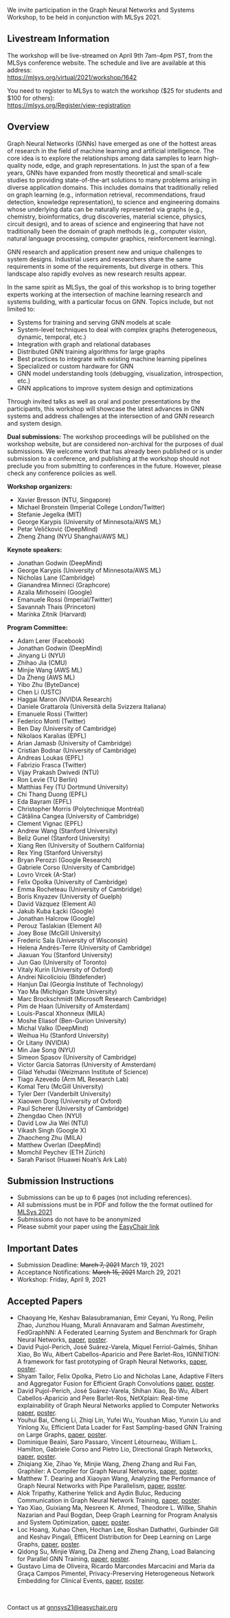 We invite participation in the Graph Neural Networks and Systems Workshop, to be held in conjunction with MLSys 2021.


## Livestream Information

The workshop will be live-streamed on April 9th 7am-4pm PST, from the MLSys conference website. The schedule and live are available at this address:<br>
<a href="https://mlsys.org/virtual/2021/workshop/1642" target = "_blank">https://mlsys.org/virtual/2021/workshop/1642</a>

You need to register to MLSys to watch the workshop ($25 for students and $100 for others):<br>
<a href="https://mlsys.org/Register/view-registration" target = "_blank">https://mlsys.org/Register/view-registration</a>



<a id="overview"></a>
## Overview

Graph Neural Networks (GNNs) have emerged as one of the hottest areas of research in the field of machine learning and artificial intelligence. The core idea is to explore the relationships among data samples to learn high-quality node, edge, and graph representations. In just the span of a few years, GNNs have expanded from mostly theoretical and small-scale studies to providing state-of-the-art solutions to many problems arising in diverse application domains. This includes domains that traditionally relied on graph learning (e.g., information retrieval, recommendations, fraud detection, knowledge representation), to science and engineering domains whose underlying data can be naturally represented via graphs (e.g., chemistry, bioinformatics, drug discoveries, material science, physics, circuit design), and to areas of science and engineering that have not traditionally been the domain of graph methods (e.g., computer vision, natural language processing, computer graphics, reinforcement learning).

GNN research and application present new and unique challenges to system designs. Industrial users and researchers share the same requirements in some of the requirements, but diverge in others. This landscape also rapidly evolves as new research results appear. 

In the same spirit as MLSys, the goal of this workshop is to bring together experts working at the intersection of machine learning research and systems building, with a particular focus on GNN. Topics include, but not limited to:

* Systems for training and serving GNN models at scale
* System-level techniques to deal with complex graphs (heterogeneous, dynamic, temporal, etc.)
* Integration with graph and relational databases
* Distributed GNN training algorithms for large graphs
* Best practices to integrate with existing machine learning pipelines
* Specialized or custom hardware for GNN
* GNN model understanding tools (debugging, visualization, introspection, etc.)
* GNN applications to improve system design and optimizations

Through invited talks as well as oral and poster presentations by the participants, this workshop will showcase the latest advances in GNN systems and address challenges at the intersection of and GNN research and system design.

**Dual submissions:** The workshop proceedings will be published on the workshop website, but are considered non-archival for the purposes of dual submissions. We welcome work that has already been published or is under submission to a conference, and publishing at the workshop should not preclude you from submitting to conferences in the future. However, please check any conference policies as well.


<a id="organizers"></a> 
**Workshop organizers:** 
* Xavier Bresson (NTU, Singapore)
* Michael Bronstein (Imperial College London/Twitter)
* Stefanie Jegelka (MIT)
* George Karypis (University of Minnesota/AWS ML)
* Petar Veličković (DeepMind)
* Zheng Zhang (NYU Shanghai/AWS ML)


<a id="speakers"></a> 
**Keynote speakers:** 
* Jonathan Godwin (DeepMind)
* George Karypis (University of Minnesota/AWS ML)
* ‪Nicholas Lane (Cambridge)
* Gianandrea Minneci (Graphcore)
* Azalia Mirhoseini (Google)
* Emanuele Rossi (Imperial/Twitter)
* Savannah Thais (Princeton)
* Marinka Zitnik (Harvard)


<a id="committee"></a> 
**Program Committee:** 
* Adam Lerer (Facebook)
* Jonathan Godwin (DeepMind)
* Jinyang Li (NYU)
* Zhihao Jia (CMU)
* Minjie Wang (AWS ML)
* Da Zheng (AWS ML)
* Yibo Zhu (ByteDance)
* Chen Li (USTC)
* Haggai Maron (NVIDIA Research)
* Daniele Grattarola (Università della Svizzera Italiana)
* Emanuele Rossi (Twitter)
* Federico Monti (Twitter)
* Ben Day (University of Cambridge) 
* Nikolaos Karalias (EPFL)
* Arian Jamasb (University of Cambridge)
* Cristian Bodnar (University of Cambridge)
* Andreas Loukas (EPFL)
* Fabrizio Frasca (Twitter)
* Vijay Prakash Dwivedi (NTU)
* Ron Levie (TU Berlin)
* Matthias Fey (TU Dortmund University)
* Chi Thang Duong (EPFL)
* Eda Bayram (EPFL)
* Christopher Morris (Polytechnique Montréal)
* Cătălina Cangea (University of Cambridge)
* Clement Vignac (EPFL)
* Andrew Wang (Stanford University)
* Beliz Gunel (Stanford University)
* Xiang Ren (University of Southern California)
* Rex Ying (Stanford University)
* Bryan Perozzi (Google Research)
* Gabriele Corso (University of Cambridge)
* Lovro Vrcek (A-Star)
* Felix Opolka (University of Cambridge)
* Emma Rocheteau (University of Cambridge)
* Boris Knyazev (University of Guelph)
* David Vázquez (Element AI)
* Jakub Kuba Łącki (Google)
* Jonathan Halcrow (Google)
* Perouz Taslakian (Element AI)
* Joey Bose (McGill University)
* Frederic Sala (University of Wisconsin)
* Helena Andrés-Terre (University of Cambridge)
* Jiaxuan You (Stanford University)
* Jun Gao (University of Toronto)
* Vitaly Kurin (University of Oxford)
* Andrei Nicolicioiu (Bitdefender)
* Hanjun Dai (Georgia Institute of Technology)
* Yao Ma (Michigan State University)
* Marc Brockschmidt (Microsoft Research Cambridge)
* Pim de Haan (University of Amsterdam)
* Louis-Pascal Xhonneux (MILA)
* Moshe Eliasof (Ben-Gurion University)
* Michal Valko (DeepMind)
* Weihua Hu (Stanford University)
* Or Litany (NVIDIA)
* Min Jae Song (NYU)
* Simeon Spasov (University of Cambridge)
* Victor Garcia Satorras (University of Amsterdam)
* Gilad Yehudai (Weizmann Institute of Science)
* Tiago Azevedo (Arm ML Research Lab)
* Komal Teru (McGill University)
* Tyler Derr (Vanderbilt University)
* Xiaowen Dong (University of Oxford)
* Paul Scherer (University of Cambridge)
* Zhengdao Chen (NYU)
* David Low Jia Wei (NTU)
* Vikash Singh (Google X)
* Zhaocheng Zhu (MILA)
* Matthew Overlan (DeepMind)
* Momchil Peychev (ETH Zürich)
* Sarah Parisot (Huawei Noah’s Ark Lab)


## Submission Instructions

* Submissions can be up to 6 pages (not including references).
* All submissions must be in PDF and follow the the format outlined for [MLSys 2021](https://mlsys.org/Conferences/2021/CallForPapers)
* Submissions do not have to be anonymized
* Please submit your paper using the [EasyChair link](https://easychair.org/conferences/?conf=gnnsys21)


## Important Dates

* Submission Deadline: ~~March 7, 2021~~ March 19, 2021
* Acceptance Notifications: ~~March 15, 2021~~ March 29, 2021
* Workshop: Friday, April 9, 2021


<a id="papers"></a> 
## Accepted Papers
* Chaoyang He, Keshav Balasubramanian, Emir Ceyani, Yu Rong, Peilin Zhao, Junzhou Huang, Murali Annavaram and Salman Avestimehr, FedGraphNN: A Federated Learning System and Benchmark for Graph Neural Networks, <a href="papers/GNNSys21_paper_3.pdf" target = "_blank">paper</a>, <a href="papers/GNNSys21_poster_3.pdf" target = "_blank">poster</a>.
* David Pujol-Perich, José Suárez-Varela, Miquel Ferriol-Galmés, Shihan Xiao, Bo Wu, Albert Cabellos-Aparicio and Pere Barlet-Ros, IGNNITION: A framework for fast prototyping of Graph Neural Networks, <a href="papers/GNNSys21_paper_4.pdf" target = "_blank">paper</a>, <a href="papers/GNNSys21_poster_4.pdf" target = "_blank">poster</a>.
* Shyam Tailor, Felix Opolka, Pietro Lio and Nicholas Lane, Adaptive Filters and Aggregator Fusion for Efficient Graph Convolutions <a href="papers/GNNSys21_paper_5.pdf" target = "_blank">paper</a>, <a href="papers/GNNSys21_poster_5.pdf" target = "_blank">poster</a>.
* David Pujol-Perich, José Suárez-Varela, Shihan Xiao, Bo Wu, Albert Cabellos-Aparicio and Pere Barlet-Ros, NetXplain: Real-time explainability of Graph Neural Networks applied to Computer Networks  <a href="papers/GNNSys21_paper_7.pdf" target = "_blank">paper</a>, <a href="papers/GNNSys21_poster_7.pdf" target = "_blank">poster</a>.
* Youhui Bai, Cheng Li, Zhiqi Lin, Yufei Wu, Youshan Miao, Yunxin Liu and Yinlong Xu, Efficient Data Loader for Fast Sampling-based GNN Training on Large Graphs, <a href="papers/GNNSys21_paper_8.pdf" target = "_blank">paper</a>, <a href="papers/GNNSys21_poster_8.pdf" target = "_blank">poster</a>.
* Dominique Beaini, Saro Passaro, Vincent Létourneau, William L. Hamilton, Gabriele Corso and Pietro Lio, Directional Graph Networks, <a href="papers/GNNSys21_paper_9.pdf" target = "_blank">paper</a>, <a href="papers/GNNSys21_poster_9.pdf" target = "_blank">poster</a>.
* Zhiqiang Xie, Zihao Ye, Minjie Wang, Zheng Zhang and Rui Fan, Graphiler: A Compiler for Graph Neural Networks, <a href="papers/GNNSys21_paper_10.pdf" target = "_blank">paper</a>, <a href="papers/GNNSys21_poster_10.pdf" target = "_blank">poster</a>.
* Matthew T. Dearing and Xiaoyan Wang, Analyzing the Performance of Graph Neural Networks with Pipe Parallelism, <a href="papers/GNNSys21_paper_12.pdf" target = "_blank">paper</a>, <a href="papers/GNNSys21_poster_12.pdf" target = "_blank">poster</a>.
* Alok Tripathy, Katherine Yelick and Aydin Buluc, Reducing Communication in Graph Neural Network Training, <a href="papers/GNNSys21_paper_14.pdf" target = "_blank">paper</a>, <a href="papers/GNNSys21_poster_14.pdf" target = "_blank">poster</a>.
* Yao Xiao, Guixiang Ma, Nesreen K. Ahmed, Theodore L. Willke, Shahin Nazarian and Paul Bogdan, Deep Graph Learning for Program Analysis and System Optimization, <a href="papers/GNNSys21_paper_15.pdf" target = "_blank">paper</a>, <a href="papers/GNNSys21_poster_15.pdf" target = "_blank">poster</a>.
* Loc Hoang, Xuhao Chen, Hochan Lee, Roshan Dathathri, Gurbinder Gill and Keshav Pingali, Effiicent Distribution for Deep Learning on Large Graphs, <a href="papers/GNNSys21_paper_16.pdf" target = "_blank">paper</a>, <a href="papers/GNNSys21_poster_16.pdf" target = "_blank">poster</a>.
* Qidong Su, Minjie Wang, Da Zheng and Zheng Zhang, Load Balancing for Parallel GNN Training, <a href="papers/GNNSys21_paper_18.pdf" target = "_blank">paper</a>, <a href="papers/GNNSys21_poster_18.pdf" target = "_blank">poster</a>.
* Gustavo Lima de Oliveira, Ricardo Marcondes Marcacini and Maria da Graça Campos Pimentel, Privacy-Preserving Heterogeneous Network Embedding for Clinical Events, <a href="papers/GNNSys21_paper_19.pdf" target = "_blank">paper</a>, <a href="papers/GNNSys21_poster_19.pdf" target = "_blank">poster</a>.






<br>

Contact us at <gnnsys21@easychair.org>
